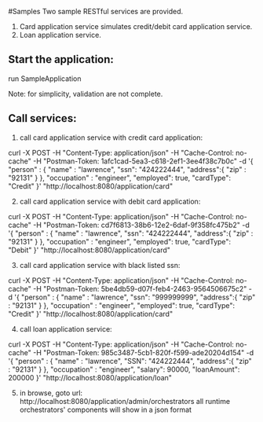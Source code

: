 #Samples
Two sample RESTful services are provided.
1. Card application service simulates credit/debit card application service.
2. Loan application service.

## Start the application:
run SampleApplication

Note: for simplicity, validation are not complete.

## Call services:

1. call card application service with credit card application:

curl -X POST -H "Content-Type: application/json" -H "Cache-Control: no-cache" -H "Postman-Token: 1afc1cad-5ea3-c618-2ef1-3ee4f38c7b0c" -d '{
	"person" : {
		"name" : "lawrence",
		"ssn": "424222444",
		"address":{
			"zip" : "92131"
		}
	},
	"occupation" : "engineer",
	"employed": true,
	"cardType": "Credit"
}' "http://localhost:8080/application/card"

2. call card application service with debit card application:

curl -X POST -H "Content-Type: application/json" -H "Cache-Control: no-cache" -H "Postman-Token: cd7f6813-38b6-12e2-6daf-9f358fc475b2" -d '{
	"person" : {
		"name" : "lawrence",
		"ssn": "424222444",
		"address":{
			"zip" : "92131"
		}
	},
	"occupation" : "engineer",
	"employed": true,
	"cardType": "Debit"
}' "http://localhost:8080/application/card"

3. call card application service with black listed ssn:

curl -X POST -H "Content-Type: application/json" -H "Cache-Control: no-cache" -H "Postman-Token: 5be4db59-d07f-feb4-2463-9564506675c2" -d '{
	"person" : {
		"name" : "lawrence",
		"ssn": "999999999",
		"address":{
			"zip" : "92131"
		}
	},
	"occupation" : "engineer",
	"employed": true,
	"cardType": "Credit"
}' "http://localhost:8080/application/card"

4. call loan application service:

curl -X POST -H "Content-Type: application/json" -H "Cache-Control: no-cache" -H "Postman-Token: 985c3487-5cb1-820f-f599-ade20204d154" -d '{
	"person" : {
		"name" : "lawrence",
		"SSN": "424222444",
		"address":{
			"zip" : "92131"
		}
	},
	"occupation" : "engineer",
	"salary": 90000,
	"loanAmount": 200000
}' "http://localhost:8080/application/loan"

5. in browse, goto url: http://localhost:8080/application/admin/orchestrators
all runtime orchestrators' components will show in a json format
